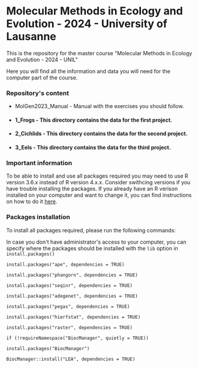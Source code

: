 # Molecular Methods in Ecology and Evolution - 2024 - University of Lausanne
This is the repository for the master course "Molecular Methods in Ecology and Evolution - 2024 - UNIL"

Here you will find all the information and data you will need for the computer part of the course.

### Repository's content

- MolGen2023_Manual - Manual with the exercises you should follow.

- #### 1_Frogs - This directory contains the data for the first project.

- #### 2_Cichlids - This directory contains the data for the second project.

- #### 3_Eels - This directory contains the data for the third project.

### Important information

To be able to install and use all packages required you may need to use R version 3.6.x instead of R version 4.x.x. Consider swithcing versions if you have trouble installing the packages. If you already have an R verison installed on your computer and want to change it, you can find instructions on how to do it [here](https://support.rstudio.com/hc/en-us/articles/200486138-Changing-R-versions-for-the-RStudio-Desktop-IDE).

### Packages installation

To install all packages required, please run the following commands:

In case you don't have administrator's access to your computer, you can specify where the packages should be installed with the `lib` option in `install.packages()`

`install.packages("ape", dependencies = TRUE)`

`install.packages("phangorn", dependencies = TRUE)`

`install.packages("seqinr", dependencies = TRUE)`

`install.packages("adegenet", dependencies = TRUE)`

`install.packages("pegas", dependencies = TRUE)`

`install.packages("hierfstat", dependencies = TRUE)`

`install.packages("raster", dependencies = TRUE)`

`if (!requireNamespace("BiocManager", quietly = TRUE))`

`install.packages("BiocManager")`

`BiocManager::install("LEA", dependencies = TRUE)`
